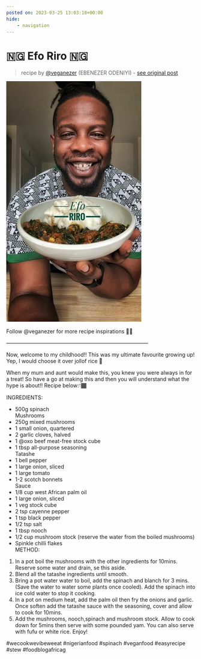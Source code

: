 ```yaml
---
posted on: 2023-03-25 13:03:18+00:00
hide:
    - navigation
---
```


# 🇳🇬 Efo Riro 🇳🇬 

> recipe by [@veganezer](https://www.instagram.com/veganezer/) 
(EBENEZER ODENIYI) - [see original post](https://instagram.com/p/CqNn1DwKpJV)

![](../img/veganezer_25-03-2023_1303.png)

  
Follow @veganezer for more recipe inspirations ✌🏾  
  
———————————————————————————  
  
Now, welcome to my childhood!! This was my ultimate favourite growing up! Yep, I would choose it over jollof rice 👀   
  
When my mum and aunt would make this, you knew you were always in for a treat! So have a go at making this and then you will understand what the hype is about!! Recipe below:👇🏾  
  
INGREDIENTS:  
- 500g spinach   
Mushrooms   
- 250g mixed mushrooms   
- 1 small onion, quartered   
- 2 garlic cloves, halved   
- 1 @oxo beef meat-free stock cube   
- 1 tbsp all-purpose seasoning   
Tatashe   
- 1 bell pepper   
- 1 large onion, sliced   
- 1 large tomato   
- 1-2 scotch bonnets  
Sauce   
- 1/8 cup west African palm oil   
- 1 large onion, sliced   
- 1 veg stock cube   
- 2 tsp cayenne pepper  
- 1 tsp black pepper  
- 1/2 tsp salt  
- 1 tbsp nooch  
- 1/2 cup mushroom stock (reserve the water from the boiled mushrooms)  
- Spinkle chilli flakes   
METHOD:  
1. In a pot boil the mushrooms with the other ingredients for 10mins. Reserve some water and drain, se this aside.  
2. Blend all the tatashe ingredients until smooth.  
3. Bring a pot water water to boil, add the spinach and blanch for 3 mins. (Save the water to water some plants once cooled). Add the spinach into ice cold water to stop it cooking.  
4. In a pot on medium heat, add the palm oil then fry the onions and garlic. Once soften add the tatashe sauce with the seasoning, cover and allow to cook for 10mins.   
5. Add the mushrooms, nooch,spinach and mushroom stock. Allow to cook down for 5mins then serve with some pounded yam. You can also serve with fufu or white rice. Enjoy!  
  
\#wecookwevibeweeat \#nigerianfood \#spinach \#veganfood \#easyrecipe \#stew \#foodblogafricag   